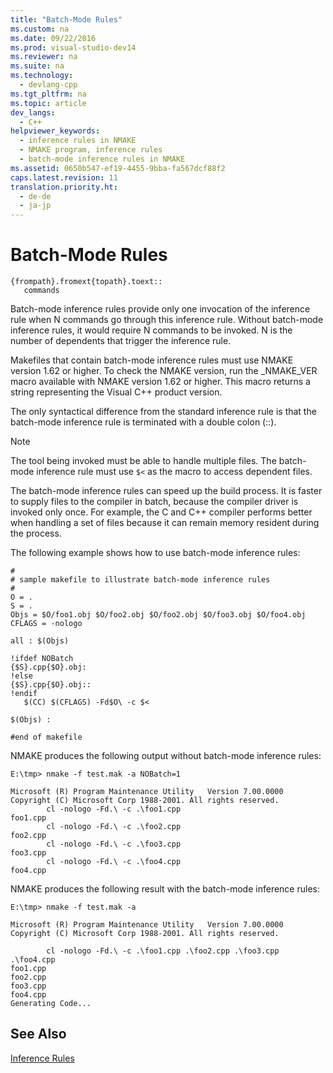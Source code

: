 ```yaml
---
title: "Batch-Mode Rules"
ms.custom: na
ms.date: 09/22/2016
ms.prod: visual-studio-dev14
ms.reviewer: na
ms.suite: na
ms.technology: 
  - devlang-cpp
ms.tgt_pltfrm: na
ms.topic: article
dev_langs: 
  - C++
helpviewer_keywords: 
  - inference rules in NMAKE
  - NMAKE program, inference rules
  - batch-mode inference rules in NMAKE
ms.assetid: 0650b547-ef19-4455-9bba-fa567dcf88f2
caps.latest.revision: 11
translation.priority.ht: 
  - de-de
  - ja-jp
---
```

# Batch-Mode Rules
```  
{frompath}.fromext{topath}.toext::  
   commands  
```  
  
 Batch-mode inference rules provide only one invocation of the inference rule when N commands go through this inference rule. Without batch-mode inference rules, it would require N commands to be invoked. N is the number of dependents that trigger the inference rule.  
  
 Makefiles that contain batch-mode inference rules must use NMAKE version 1.62 or higher. To check the NMAKE version, run the _NMAKE_VER macro available with NMAKE version 1.62 or higher. This macro returns a string representing the Visual C++ product version.  
  
 The only syntactical difference from the standard inference rule is that the batch-mode inference rule is terminated with a double colon (::).  
  
> [!NOTE]
>  The tool being invoked must be able to handle multiple files. The batch-mode inference rule must use `$<` as the macro to access dependent files.  
  
 The batch-mode inference rules can speed up the build process. It is faster to supply files to the compiler in batch, because the compiler driver is invoked only once. For example, the C and C++ compiler performs better when handling a set of files because it can remain memory resident during the process.  
  
 The following example shows how to use batch-mode inference rules:  
  
```  
#  
# sample makefile to illustrate batch-mode inference rules  
#  
O = .  
S = .  
Objs = $O/foo1.obj $O/foo2.obj $O/foo2.obj $O/foo3.obj $O/foo4.obj  
CFLAGS = -nologo  
  
all : $(Objs)  
  
!ifdef NOBatch  
{$S}.cpp{$O}.obj:  
!else  
{$S}.cpp{$O}.obj::  
!endif  
   $(CC) $(CFLAGS) -Fd$O\ -c $<  
  
$(Objs) :  
  
#end of makefile  
```  
  
 NMAKE produces the following output without batch-mode inference rules:  
  
```  
E:\tmp> nmake -f test.mak -a NOBatch=1  
  
Microsoft (R) Program Maintenance Utility   Version 7.00.0000  
Copyright (C) Microsoft Corp 1988-2001. All rights reserved.  
        cl -nologo -Fd.\ -c .\foo1.cpp  
foo1.cpp  
        cl -nologo -Fd.\ -c .\foo2.cpp  
foo2.cpp  
        cl -nologo -Fd.\ -c .\foo3.cpp  
foo3.cpp  
        cl -nologo -Fd.\ -c .\foo4.cpp  
foo4.cpp  
```  
  
 NMAKE produces the following result with the batch-mode inference rules:  
  
```  
E:\tmp> nmake -f test.mak -a  
  
Microsoft (R) Program Maintenance Utility   Version 7.00.0000  
Copyright (C) Microsoft Corp 1988-2001. All rights reserved.  
  
        cl -nologo -Fd.\ -c .\foo1.cpp .\foo2.cpp .\foo3.cpp .\foo4.cpp  
foo1.cpp  
foo2.cpp  
foo3.cpp  
foo4.cpp  
Generating Code...  
```  
  
## See Also  
 [Inference Rules](../vs140/inference-rules.md)